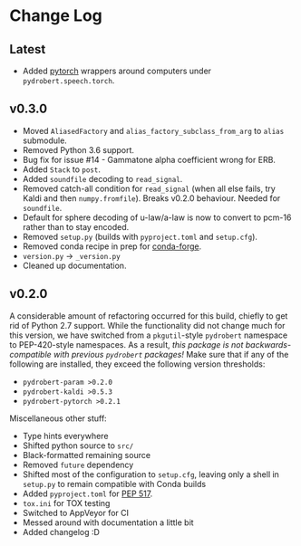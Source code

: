 # Change Log

## Latest

- Added [pytorch](https://pytorch.org/) wrappers around computers under
  `pydrobert.speech.torch`.

## v0.3.0

- Moved `AliasedFactory` and `alias_factory_subclass_from_arg` to `alias`
  submodule.
- Removed Python 3.6 support.
- Bug fix for issue #14 - Gammatone alpha coefficient wrong for ERB.
- Added `Stack` to `post`.
- Added `soundfile` decoding to `read_signal`.
- Removed catch-all condition for `read_signal` (when all else fails, try
  Kaldi and then `numpy.fromfile`). Breaks v0.2.0 behaviour. Needed for
  `soundfile`.
- Default for sphere decoding of u-law/a-law is now to convert to pcm-16 rather
  than to stay encoded.
- Removed `setup.py` (builds with `pyproject.toml` and `setup.cfg`).
- Removed conda recipe in prep for [conda-forge](https://conda-forge.org/).
- `version.py` -> `_version.py`
- Cleaned up documentation.

## v0.2.0

A considerable amount of refactoring occurred for this build, chiefly to get
rid of Python 2.7 support. While the functionality did not change much for this
version, we have switched from a `pkgutil`-style `pydrobert` namespace to
PEP-420-style namespaces. As a result, *this package is not
backwards-compatible with previous `pydrobert` packages!* Make sure that if any
of the following are installed, they exceed the following version thresholds:

- `pydrobert-param >0.2.0`
- `pydrobert-kaldi >0.5.3`
- `pydrobert-pytorch >0.2.1`

Miscellaneous other stuff:

- Type hints everywhere
- Shifted python source to `src/`
- Black-formatted remaining source
- Removed `future` dependency
- Shifted most of the configuration to `setup.cfg`, leaving only a shell
  in `setup.py` to remain compatible with Conda builds
- Added `pyproject.toml` for [PEP
  517](https://www.python.org/dev/peps/pep-0517/).
- `tox.ini` for TOX testing
- Switched to AppVeyor for CI
- Messed around with documentation a little bit
- Added changelog :D
